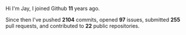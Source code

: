 Hi I'm Jay, I joined Github **11** years ago.

Since then I've pushed **2104** commits, opened **97** issues, submitted **255** pull requests, and contributed to **22** public repositories.

